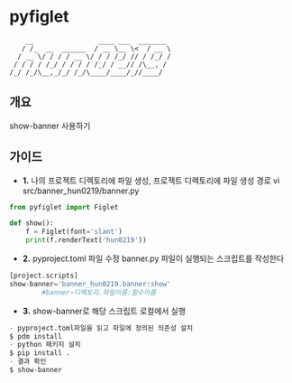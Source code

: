# **pyfiglet**

```
    __                ____ ___  _______
   / /_  __  ______  / __ \__ \<  / __ \
  / __ \/ / / / __ \/ / / /_/ // / /_/ /
 / / / / /_/ / / / / /_/ / __// /\__, /
/_/ /_/\__,_/_/ /_/\____/____/_//____/

```
## **개요**
show-banner 사용하기
## **가이드**
- **1.** 나의 프로젝트 디렉토리에 파일 생성,
프로젝트 디렉토리에 파일 생성 경로
vi src/banner_hun0219/banner.py
```py
from pyfiglet import Figlet

def show():
    f = Figlet(font='slant')
    print(f.renderText('hun0219'))    
```
- **2.** pyproject.toml 파일 수정
banner.py 파일이 실행되는 스크립트를 작성한다
```py
[project.scripts]
show-banner='banner_hun0219.banner:show'
        #banner~디렉토리.파일이름:함수이름
```
- **3.** show-banner로 해당 스크립트 로컬에서 실행
```py
- pyproject.toml파일을 읽고 파일에 정의된 의존성 설치
$ pdm install 
- python 패키지 설치
$ pip install .
- 결과 확인
$ show-banner
```
